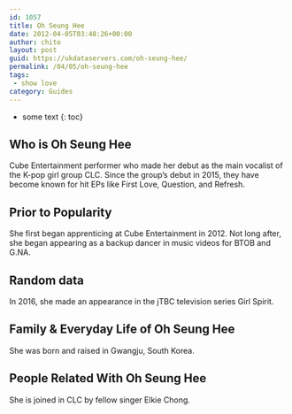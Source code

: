 ```yaml
---
id: 1057
title: Oh Seung Hee
date: 2012-04-05T03:48:26+00:00
author: chito
layout: post
guid: https://ukdataservers.com/oh-seung-hee/
permalink: /04/05/oh-seung-hee
tags:
 - show love
category: Guides
---
```


* some text
{: toc}
          
          
## Who is  Oh Seung Hee
                  
                  
                  
Cube Entertainment performer who made her debut as the main vocalist of the K-pop girl group CLC. Since the group&#8217;s debut in 2015, they have become known for hit EPs like First Love, Question, and Refresh.
                  
                
                
                
## Prior to Popularity 
                  
                  
                  
She first began apprenticing at Cube Entertainment in 2012. Not long after, she began appearing as a backup dancer in music videos for BTOB and G.NA.
                  
                
                
                
## Random data 
                  
                  
                  
In 2016, she made an appearance in the jTBC television series Girl Spirit.
                  
                
                
                
## Family & Everyday Life of Oh Seung Hee
                  
                  
                  
She was born and raised in Gwangju, South Korea.
                  
                
                
                
## People Related With  Oh Seung Hee
                  
                  
                  
She is joined in CLC by fellow singer Elkie Chong.
                  
                
              
            
          
          
          
    
    
  
